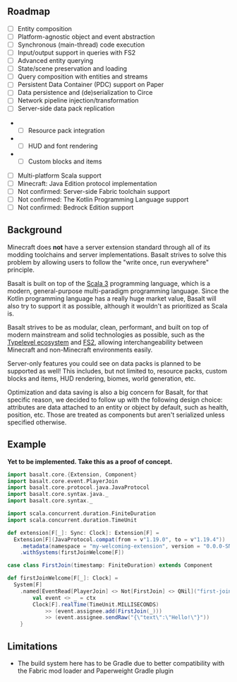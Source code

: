 ## Roadmap

- [ ] Entity composition
- [ ] Platform-agnostic object and event abstraction
- [ ] Synchronous (main-thread) code execution
- [ ] Input/output support in queries with FS2
- [ ] Advanced entity querying
- [ ] State/scene preservation and loading
- [ ] Query composition with entities and streams
- [ ] Persistent Data Container (PDC) support on Paper
- [ ] Data persistence and (de)serialization to Circe
- [ ] Network pipeline injection/transformation
- [ ] Server-side data pack replication
- - [ ] Resource pack integration
- - [ ] HUD and font rendering
- - [ ] Custom blocks and items
- [ ] Multi-platform Scala support
- [ ] Minecraft: Java Edition protocol implementation
- [ ] Not confirmed: Server-side Fabric toolchain support
- [ ] Not confirmed: The Kotlin Programming Language support
- [ ] Not confirmed: Bedrock Edition support

## Background

Minecraft does **not** have a server extension standard through all of its modding toolchains and server
implementations. Basalt strives to solve this problem by allowing users to follow the "write once, run
everywhere" principle.

Basalt is built on top of the [Scala 3] programming language, which is a modern, general-purpose
multi-paradigm programming language. Since the Kotlin programming language has a really huge market
value, Basalt will also try to support it as possible, although it wouldn't as prioritized as Scala
is.

Basalt strives to be as modular, clean, performant, and built on top of modern mainstream and solid
technologies as possible, such as the [Typelevel ecosystem] and [FS2], allowing interchangeability
between Minecraft and non-Minecraft environments easily.

Server-only features you could see on data packs is planned to be supported as well! This includes, but
not limited to, resource packs, custom blocks and items, HUD rendering, biomes, world generation, etc.

Optimization and data saving is also a big concern for Basalt, for that specific reason, we decided to follow up with the following design choice: attributes are data attached to an entity or object by default,
such as health, position, etc. Those are treated as components but aren't serialized unless specified otherwise.

[Typelevel ecosystem]: https://typelevel.org
[FS2]: https://fs2.io
[Bevy]: https://bevyengine.org
[Bevy Engine]: https://bevyengine.org
[Scala 3]: https://scala-lang.org
[Cats Effect]: https://typelevel.org/cats-effect/

## Example

**Yet to be implemented. Take this as a proof of concept.**

```scala
import basalt.core.{Extension, Component}
import basalt.core.event.PlayerJoin
import basalt.core.protocol.java.JavaProtocol
import basalt.core.syntax.java._
import basalt.core.syntax._

import scala.concurrent.duration.FiniteDuration
import scala.concurrent.duration.TimeUnit

def extension[F[_]: Sync: Clock]: Extension[F] =
  Extension[F](JavaProtocol.compat(from = v"1.19.0", to = v"1.19.4"))
    .metadata(namespace = "my-welcoming-extension", version = "0.0.0-SNAPSHOT")
    .withSystems(firstJoinWelcome[F])

case class FirstJoin(timestamp: FiniteDuration) extends Component

def firstJoinWelcome[F[_]: Clock] =
  System[F]
    .named[EventRead[PlayerJoin] <> Not[FirstJoin] <> QNil]("first-join-welcome") { ctx =>
        val event <> _ = ctx
        Clock[F].realTime(TimeUnit.MILLISECONDS)
            >> (event.assignee.add(FirstJoin(_)))
            >> (event.assignee.sendRaw("{\"text\":\"Hello!\"}"))
    }
```

## Limitations

- The build system here has to be Gradle due to better compatibility with the Fabric mod loader and Paperweight Gradle plugin
